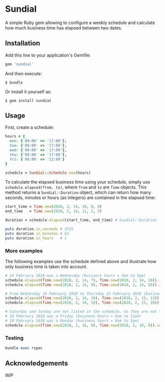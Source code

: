 # Sundial

A simple Ruby gem allowing to configure a weekly schedule and calculate how much business time has elapsed between two dates.

## Installation

Add this line to your application's Gemfile:

```ruby
gem 'sundial'
```

And then execute:

    $ bundle

Or install it yourself as:

    $ gem install sundial

## Usage

First, create a schedule:

```ruby
hours = {
  mon: {'09:00' => '17:00'},
  tue: {'09:00' => '17:00'},
  wed: {'09:00' => '17:00'},
  thu: {'09:00' => '17:00'},
  fri: {'09:00' => '12:00'}
}

schedule = Sundial::Schedule.new(hours)
```

To calculate the elapsed business time using your schedule, simply use `schedule.elapsed(from, to)`, where `from` and `to` are `Time` objects. This method returns a `Sundial::Duration` object, which can return how many seconds, minutes or hours (as integers) are contained in the elapsed time:

```ruby
start_time = Time.new(2018, 2, 14, 10, 0, 0)
end_time   = Time.new(2018, 2, 14, 11, 2, 5)

duration = schedule.elapsed(start_time, end_time) # Sundial::Duration

puts duration.in_seconds # 3725
puts duration.in_minutes # 62
puts duration.in_hours   # 1
```

### More examples

The following examples use the schedule defined above and illustrate how only business time is taken into account.

```ruby
# 14 February 2018 was a Wednesday (business hours = 9am to 5pm)
schedule.elapsed(Time.new(2018, 2, 14, 7), Time.new(2018, 2, 14, 10)).in_hours # 1
schedule.elapsed(Time.new(2018, 2, 14, 9), Time.new(2018, 2, 14, 20)).in_hours # 8
```

```ruby
# From Wednesday 14 February 2018 to Thursday 15 February 2018 (business hours = 9am to 5pm)
schedule.elapsed(Time.new(2018, 2, 14, 10), Time.new(2018, 2, 15, 13)).in_hours # 11
schedule.elapsed(Time.new(2018, 2, 14, 19), Time.new(2018, 2, 15, 10)).in_hours # 1
```

```ruby
# Saturday and Sunday are not listed in the schedule, so they are not taken into account
# 16 February 2018 was a Friday (business hours = 9am to 12pm)
# 19 February 2018 was a Monday (business hours = 9am to 5pm)
schedule.elapsed(Time.new(2018, 2, 16, 9), Time.new(2018, 2, 19, 9)).in_hours # 3
```

### Testing

```ruby
bundle exec rspec
```

## Acknowledgements

WIP
